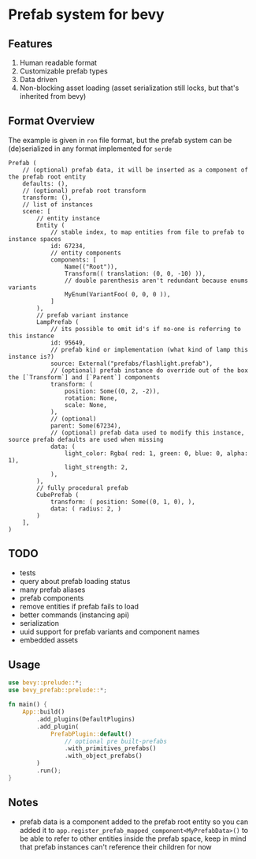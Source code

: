 # Prefab system for bevy

## Features

1. Human readable format
2. Customizable prefab types
3. Data driven
4. Non-blocking asset loading (asset serialization still locks, but that's inherited from bevy)

## Format Overview

The example is given in `ron` file format, but the prefab system can be (de)serialized in any format implemented for `serde`

```json5
Prefab (
    // (optional) prefab data, it will be inserted as a component of the prefab root entity
    defaults: (),
    // (optional) prefab root transform
    transform: (),
    // list of instances
    scene: [
        // entity instance
        Entity (
            // stable index, to map entities from file to prefab to instance spaces
            id: 67234,
            // entity components
            components: [
                Name(("Root")),
                Transform(( translation: (0, 0, -10) )),
                // double parenthesis aren't redundant because enums variants
                MyEnum(VariantFoo( 0, 0, 0 )),
            ]
        ),
        // prefab variant instance
        LampPrefab (
            // its possible to omit id's if no-one is referring to this instance
            id: 95649,
            // prefab kind or implementation (what kind of lamp this instance is?)
            source: External("prefabs/flashlight.prefab"),
            // (optional) prefab instance do override out of the box the [`Transform`] and [`Parent`] components
            transform: (
                position: Some((0, 2, -2)),
                rotation: None,
                scale: None,
            ),
            // (optional) 
            parent: Some(67234),
            // (optional) prefab data used to modify this instance, source prefab defaults are used when missing
            data: (
                light_color: Rgba( red: 1, green: 0, blue: 0, alpha: 1),
                light_strength: 2,
            ),
        ),
        // fully procedural prefab
        CubePrefab (
            transform: ( position: Some((0, 1, 0), ),
            data: ( radius: 2, )
        )
    ],
)
```

## TODO

- tests
- query about prefab loading status
- many prefab aliases
- prefab components
- remove entities if prefab fails to load
- better commands (instancing api)
- serialization
- uuid support for prefab variants and component names
- embedded assets

## Usage

```rust
use bevy::prelude::*;
use bevy_prefab::prelude::*;

fn main() {
    App::build()
        .add_plugins(DefaultPlugins)
        .add_plugin(
            PrefabPlugin::default()
                // optional pre built-prefabs
                .with_primitives_prefabs()
                .with_object_prefabs()
        )
        .run();
}
```

## Notes

- prefab data is a component added to the prefab root entity so you can added it to `app.register_prefab_mapped_component<MyPrefabData>()`
to be able to refer to other entities inside the prefab space, keep in mind that prefab instances can't reference
their children for now